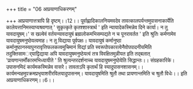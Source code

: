 +++
title = "06 आप्रयाणाधिकरणम्"

+++
आप्रयाणात्तत्रापि हि दृष्टम्।।12।। पूर्वाह्णादिकालनियमवदेव तावत्कालपर्यन्तमुपासनाकार्येति कालेयत्तानिमस्याप्यश्रवणात् ' सुकृत्कृते कृतश्शास्त्रार्थ ' इति न्यायादेकस्मिन्नेव दिने कार्या। न तु यावदायूषम्।' स खल्वेवं वर्तयन्यावदायुषं ब्रह्मलोकमभिसम्पद्यते न च पूनरावर्तत ' इति श्रुतिः कर्मणामेव यावदायुषमनुष्ठेयत्वमाह। न तु विद्याया पूर्वपक्षः। यावदायुषं कर्मानुष्ठा कर्मानुष्ठानस्यापुनरावृत्तिफलकत्वमुचिमानं विद्यां प्रति स्वरूपोपकारत्वेनैवोपपादनीयमिति तदुक्तिसामर््याद्विद्याया अपि यावदायुषमनुष्ठेयत्वं तत्र विवक्षितमुन्नीयत इति तद्बलात् 'प्रायणान्तर्मोंकारमभिध्यायीते ' ति श्रुत्यन्तरदर्शनाच्च यावदायुषमनुष्ठेयेति सिद्धान्तः।। संग्रहकारिके। उपासनमिदं कार्यमकस्मिन्नेव वासरे। तावताऽपि कृतार्थं हि स्यादुपासनशासनम्।। कार्यमन्वहमुपक्रमप्रभृयाशरीरविलयादुपासनम्। यावदायुषमिति श्रुतौ तथा प्रायणान्तमिति च श्रुतौ विधेः।। इति आप्रयाणाधिकरणम्।।6।।